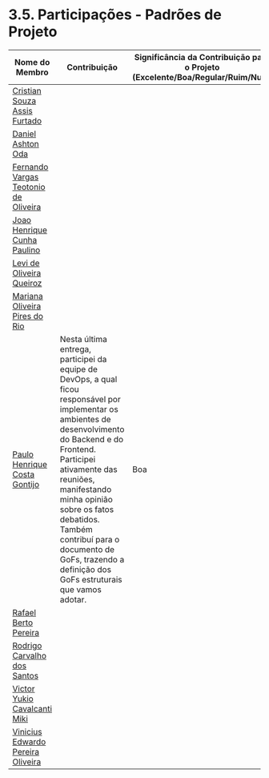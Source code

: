 # 3.5. Participações - Padrões de Projeto

| Nome do Membro                                                        | Contribuição                                                                                                                                                                                                                                                                                                                                             | Significância da Contribuição para o Projeto (Excelente/Boa/Regular/Ruim/Nula) |
|-----------------------------------------------------------------------|----------------------------------------------------------------------------------------------------------------------------------------------------------------------------------------------------------------------------------------------------------------------------------------------------------------------------------------------------------|--------------------------------------------------------------------------------|
| [Cristian Souza Assis Furtado](https://github.com/csafurtado)         |                                                                                                                                                                                                                                                                                                                                                          |                                                                                |
| [Daniel Ashton Oda](https://github.com/danieloda)                     |                                                                                                                                                                                                                                                                                                                                                          |                                                                                |
| [Fernando Vargas Teotonio de Oliveira](https://github.com/SFernandoS) |                                                                                                                                                                                                                                                                                                                                                          |
| [Joao Henrique Cunha Paulino](https://github.com/JoaoHenrique12)      |                                                                                                                                                                                                                                                                                                                                                          |                                                                                |
| [Levi de Oliveira Queiroz](https://github.com/LeviQ27)                |                                                                                                                                                                                                                                                                                                                                                          |                                                                                |
| [Mariana Oliveira Pires do Rio](https://github.com/MarianaPRio)       |                                                                                                                                                                                                                                                                                                                                                          |                                                                                |
| [Paulo Henrique Costa Gontijo](https://github.com/paulohgontijoo)     | Nesta última entrega, participei da equipe de DevOps, a qual ficou responsável por implementar os ambientes de desenvolvimento do Backend e do Frontend. Participei ativamente das reuniões, manifestando minha opinião sobre os fatos debatidos. Também contribuí para o documento de GoFs, trazendo a definição dos GoFs estruturais que vamos adotar. | Boa                                                                            |
| [Rafael Berto Pereira](https://github.com/RafaelBP02)                 |                                                                                                                                                                                                                                                                                                                                                          |                                                                                |
| [Rodrigo Carvalho dos Santos](https://github.com/Rocsantos)           |                                                                                                                                                                                                                                                                                                                                                          |                                                                                |
| [Victor Yukio Cavalcanti Miki](https://github.com/yukioz)             |                                                                                                                                                                                                                                                                                                                                                          |                                                                                |
| [Vinicius Edwardo Pereira Oliveira](https://github.com/viniciused26)  |                                                                                                                                                                                                                                                                                                                                                          |                                                                                |